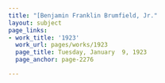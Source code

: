 ```yaml
---
title: "[Benjamin Franklin Brumfield, Jr."
layout: subject
page_links:
- work_title: '1923'
  work_url: pages/works/1923
  page_title: Tuesday, January  9, 1923
  page_anchor: page-2276

---
```

